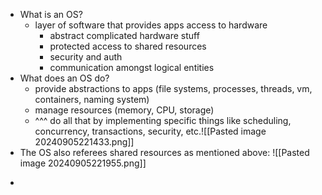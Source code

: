 - What is an OS?
	- layer of software that provides apps access to hardware
		- abstract complicated hardware stuff
		- protected access to shared resources
		- security and auth
		- communication amongst logical entities
- What does an OS do?
	- provide abstractions to apps (file systems, processes, threads, vm, containers, naming system)
	- manage resources (memory, CPU, storage)
	- ^^^ do all that by implementing specific things like scheduling, concurrency, transactions, security, etc.![[Pasted image 20240905221433.png]]
- The OS also referees shared resources as mentioned above:
	![[Pasted image 20240905221955.png]]
* 
